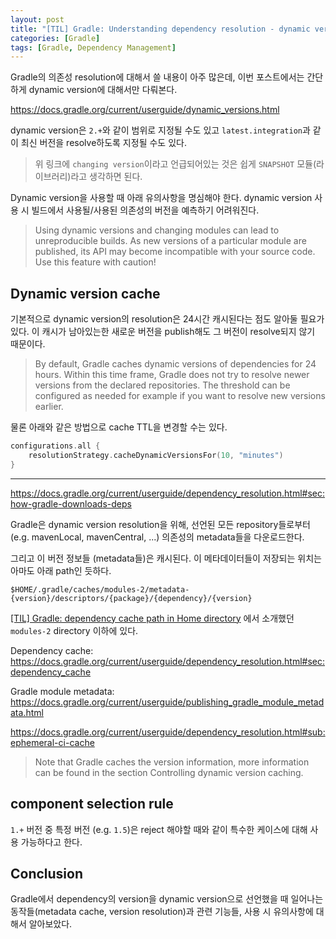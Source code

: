 ```yaml
---
layout: post
title: "[TIL] Gradle: Understanding dependency resolution - dynamic version"
categories: [Gradle]
tags: [Gradle, Dependency Management]
---
```


Gradle의 의존성 resolution에 대해서 쓸 내용이 아주 많은데, 이번 포스트에서는 간단하게 dynamic version에 대해서만 다뤄본다.

<https://docs.gradle.org/current/userguide/dynamic_versions.html>

dynamic version은 `2.+`와 같이 범위로 지정될 수도 있고 `latest.integration`과 같이 최신 버전을 resolve하도록 지정될 수도 있다.

> 위 링크에 `changing version`이라고 언급되어있는 것은 쉽게 `SNAPSHOT` 모듈(라이브러리)라고 생각하면 된다.

Dynamic version을 사용할 때 아래 유의사항을 명심해야 한다. dynamic version 사용 시 빌드에서 사용될/사용된 의존성의 버전을 예측하기 어려워진다.

> Using dynamic versions and changing modules can lead to unreproducible builds. As new versions of a particular module are published, its API may become incompatible with your source code. Use this feature with caution!

## Dynamic version cache

기본적으로 dynamic version의 resolution은 24시간 캐시된다는 점도 알아둘 필요가 있다. 이 캐시가 남아있는한 새로운 버전을 publish해도 그 버전이 resolve되지 않기 때문이다.

> By default, Gradle caches dynamic versions of dependencies for 24 hours. Within this time frame, Gradle does not try to resolve newer versions from the declared repositories. The threshold can be configured as needed for example if you want to resolve new versions earlier.

물론 아래와 같은 방법으로 cache TTL을 변경할 수는 있다.

```kotlin
configurations.all {
    resolutionStrategy.cacheDynamicVersionsFor(10, "minutes")
}
```

---

<https://docs.gradle.org/current/userguide/dependency_resolution.html#sec:how-gradle-downloads-deps>

Gradle은 dynamic version resolution을 위해, 선언된 모든 repository들로부터(e.g. mavenLocal, mavenCentral, ...) 의존성의 metadata들을 다운로드한다.

그리고 이 버전 정보들 (metadata들)은 캐시된다. 이 메타데이터들이 저장되는 위치는 아마도 아래 path인 듯하다.

```
$HOME/.gradle/caches/modules-2/metadata-{version}/descriptors/{package}/{dependency}/{version}
```

[[TIL] Gradle: dependency cache path in Home directory](/posts/til-gradle-dependency-cache-path-in-home-directory/) 에서 소개했던 `modules-2` directory 이하에 있다.

Dependency cache: <https://docs.gradle.org/current/userguide/dependency_resolution.html#sec:dependency_cache>

Gradle module metadata: <https://docs.gradle.org/current/userguide/publishing_gradle_module_metadata.html>

<https://docs.gradle.org/current/userguide/dependency_resolution.html#sub:ephemeral-ci-cache>

> Note that Gradle caches the version information, more information can be found in the section Controlling dynamic version caching.

## component selection rule

`1.+` 버전 중 특정 버전 (e.g. `1.5`)은 reject 해야할 때와 같이 특수한 케이스에 대해 사용 가능하다고 한다.

## Conclusion

Gradle에서 dependency의 version을 dynamic version으로 선언했을 때 일어나는 동작들(metadata cache, version resolution)과 관련 기능들, 사용 시 유의사항에 대해서 알아보았다.
